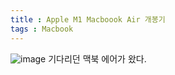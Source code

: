 ```yaml
---
title : Apple M1 Macboook Air 개봉기
tags : Macbook
---
```

![image](https://i.ibb.co/VThHvrH/Kakao-Talk-Photo-2021-03-17-08-26-33.jpg)
기다리던 맥북 에어가 왔다.